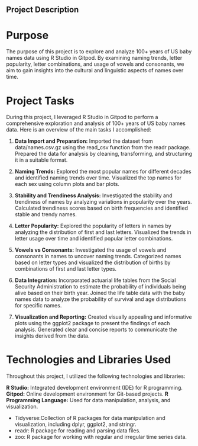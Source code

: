 ## Project Description

# Purpose
The purpose of this project is to explore and analyze 100+ years of US baby names data using R Studio in Gitpod. By examining naming trends, letter popularity, letter combinations, and usage of vowels and consonants, we aim to gain insights into the cultural and linguistic aspects of names over time.

# Project Tasks
During this project, I leveraged R Studio in Gitpod to perform a comprehensive exploration and analysis of 100+ years of US baby names data. Here is an overview of the main tasks I accomplished:

1. **Data Import and Preparation:** Imported the dataset from data/names.csv.gz using the read_csv function from the readr package. Prepared the data for analysis by cleaning, transforming, and structuring it in a suitable format.

2. **Naming Trends:** Explored the most popular names for different decades and identified naming trends over time. Visualized the top names for each sex using column plots and bar plots.

3. **Stability and Trendiness Analysis:** Investigated the stability and trendiness of names by analyzing variations in popularity over the years. Calculated trendiness scores based on birth frequencies and identified stable and trendy names.

4. **Letter Popularity:** Explored the popularity of letters in names by analyzing the distribution of first and last letters. Visualized the trends in letter usage over time and identified popular letter combinations.

5. **Vowels vs Consonants:** Investigated the usage of vowels and consonants in names to uncover naming trends. Categorized names based on letter types and visualized the distribution of births by combinations of first and last letter types.

6. **Data Integration:** Incorporated actuarial life tables from the Social Security Administration to estimate the probability of individuals being alive based on their birth year. Joined the life table data with the baby names data to analyze the probability of survival and age distributions for specific names.

7. **Visualization and Reporting:** Created visually appealing and informative plots using the ggplot2 package to present the findings of each analysis. Generated clear and concise reports to communicate the insights derived from the data.

# Technologies and Libraries Used
Throughout this project, I utilized the following technologies and libraries:

**R Studio:** Integrated development environment (IDE) for R programming.
**Gitpod:** Online development environment for Git-based projects.
**R Programming Language:** Used for data manipulation, analysis, and visualization.
  - Tidyverse:Collection of R packages for data manipulation and visualization, including dplyr, ggplot2, and stringr.
  - readr: R package for reading and parsing data files.
  - zoo: R package for working with regular and irregular time series data.
